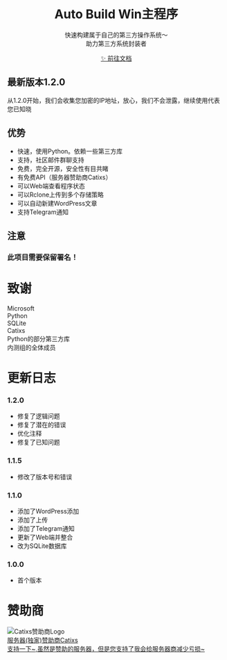 <h1 align="center">Auto Build Win主程序</h1>

<p align="center">
  快速构建属于自己的第三方操作系统～<br>助力第三方系统封装者
</p>
<p align="center">
 <a href="https://docs.autobuild.win"> ✨ 前往文档</a>
</p>


## 最新版本1.2.0
从1.2.0开始，我们会收集您加密的IP地址，放心，我们不会泄露，继续使用代表您已知晓
## 优势
* 快速，使用Python。依赖一些第三方库
* 支持，社区邮件群聊支持
* 免费，完全开源，安全性有目共睹
* 有免费API（服务器赞助商Catixs）
* 可以Web端查看程序状态
* 可以Rclone上传到多个存储策略
* 可以自动新建WordPress文章
* 支持Telegram通知
## 注意
### 此项目需要保留署名！
# 致谢
Microsoft  
Python  
SQLite  
Catixs  
Python的部分第三方库  
内测组的全体成员  
# 更新日志
### 1.2.0
* 修复了逻辑问题
* 修复了潜在的错误
* 优化注释
* 修复了已知问题
### 1.1.5
* 修改了版本号和错误
### 1.1.0
* 添加了WordPress添加
* 添加了上传
* 添加了Telegram通知
* 更新了Web端并整合
* 改为SQLite数据库
### 1.0.0
* 首个版本
# 赞助商
![Catixs赞助商Logo](https://my.catixs.net/templates/lagom2/assets/img/logo/logo_big.1493148437.png)   
<a href="https://my.catixs.net" align="center" target="_blank">服务器(独家)赞助商Catixs</a>   
<a href="https://afdian.net/a/easysys" align="center">支持一下~,虽然是赞助的服务器，但是您支持了我会给服务器商减少亏损~</a>
